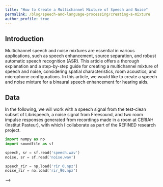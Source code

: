 ```yaml
---
title: "How to Create a Multichannel Mixture of Speech and Noise"
permalink: /blog/speech-and-language-processing/creating-a-mixture
author_profile: true
---
```


## Introduction

Multichannel speech and noise mixtures are essential in various applications, such as speech enhancement, source separation, and robust automatic speech recognition (ASR). This article offers a thorough explanation and a step-by-step guide for creating a multichannel mixture of speech and noise, considering spatial characteristics, room acoustics, and microphone configurations. In this article, we would like to create a speech and noise mixture for a binaural speech enhancement for hearing aids. 

## Data

In the following, we will work with a speech signal from the test-clean subset of Librispeech, a noise signal from Freesound, and two room impulse responses generated from recordings made in a room at CERIAH (Institut Pasteur), with which I collaborate as part of the REFINED research project.

```py
import numpy as np
import soundfile as sf

speech, sr = sf.read('speech.wav')
noise, sr = sf.read('noise.wav')

speech_rir = np.load('rir_0.npz')
noise_rir = no.load('rir_90.npz') 
```

<!-- ## Single-Channel Mixture

In the context of speech enhancement, a mixture refers to a signal that combines multiple audio sources, such as a clean speech and a noise signal, often at a specific signal-to-noise ratio (SNR). A multichannel mixture can be represented as: 

$$
x[t] = s[t] + n[t]
$$

where $$x[t]$$ is the simulated mixture, $$s[t]$$ is the clean speech signal, and $$n[t]$$ is the noise signal. This mixture is considered anechoic since it is generated using assumed dry (anechoic) clean speech and noise signals. It is a single-channel mixture because the two signals were summed into a one-dimensional signal, even though they were originally recorded with two different microphones.

```python
x = speech + noise
```


## Single-Channel Mixture with respect to a desired SNR

#### Signal-to-Noise Ratio

The signal-to-noise Ratio (SNR) is a measure that quantifies the relative strength of a desired signal (e.g. clean speech) compared to a background noise. A higher SNR indicates a clearer signal with less noise, while a lower SNR means the noise is more dominant than the signal.

 SNR is typically expressed in decibel (dB) and is defined as: 

$$
\text{SNR}_{\text{dB}} = 10\,\text{log}_{10} \bigg( \frac{P_s}{P_n} \bigg)
$$

where $$P_s$$ is the power of the signal and $$P_n$$ is the power of the noise.

Precisely, 

- if $$\text{SNR}_{\text{dB}} = 0$$, it means the speech and noise energies are on the same level.
- if $$\text{SNR}_{\text{dB}} > 0$$, it means the speech energy is higher than the noise energy.
- if $$\text{SNR}_{\text{dB}} < 0$$, it means the speech energy is lower than the noise energy.

#### Scaling noise to achieve the desired SNR

To generate a mixture that satisfies a given $$\text{SNR}_{\text{dB}}$$, we scale either the speech signal or the noise signal accordingly. Indeed, our goal is to determine the appropriate gain factor $$\alpha$$ so that the speech and noise energies achieve the desired $$\text{SNR}_{\text{dB}}$$ level. 

To this end, let’s break down the $$\text{SNR}_{\text{dB}}$$ formula to determine the target scaling factor. Since we choose to scale the noise signal, we define: 

$$
n’[t] = \alpha \cdot n[t]
$$

Thus, the signal-to-noise ratio can be rewritten as:

$$
\text{SNR}_{\text{dB}} = 10\,\text{log}_{10} \bigg( \frac{P_s}{P_{n’}} \bigg)
$$

where $$n’[t]$$ represents the appropriately scaled noise signal needed to achieve the desired SNR level. 

Expanding the power terms: 

$$\text{SNR}_{\text{dB}} = 10\,\text{log}_{10} \bigg( \frac{P_s}{P_{n'}} \bigg) = 10\,\text{log}_{10} \bigg( \frac{    1/N \, \sum  s[t]^2     }{      1/N \, \sum  \alpha n[t]^2      } \bigg) = 10\,\text{log}_{10} \bigg( \frac{    \sum  s[t]^2     }{   \alpha^2 \sum  n[t]^2      } \bigg) = 10\,\text{log}_{10} \bigg( \frac{    P_s     }{   \alpha^2 P_n      } \bigg)$$. 

Solving for $$\alpha$$:

$$\frac{\text{SNR}_{\text{dB}} }{10}= \text{log}_{10} \bigg( \frac{    P_s     }{   \alpha^2 P_n      } \bigg)$$

$$10^{\frac{\text{SNR}_{\text{dB}} }{10}}= \frac{    P_s     }{   \alpha^2 P_n      }$$

$$\alpha^2 = \frac{P_s}{P_n} \cdot 10^{-\frac{\text{SNR}_{\text{dB}} }{10}}$$

$$\alpha = \frac{P_s}{P_n} \cdot 10^{-\frac{\text{SNR}_{\text{dB}} }{20}}$$

$$\alpha = \frac{\sum s^2}{\sum n^2} \cdot 10^{-\frac{\text{SNR}_{\text{dB}} }{20}}$$

#### Accounting for RMSE-normalized signals

This formulation of $$\alpha$$ do not account for normalized signals using RMSE. If this normalization is applied, replacing $$s$$ and $$n$$ by their normalized verions:

$$
s_{\text{norm}}\frac{s}{\sqrt{\sum s^2}} \;\;,\;\; n_{\text{norm}} = \frac{n}{\sqrt{\sum n^2}}
$$

the equation simplifies to:

$$\alpha = 

\frac{
\sum \big(\frac{s}{\sqrt{\sum s^2}}\big)^2}
{\sum \big(\frac{n}{\sqrt{\sum n^2}}\big)^2} 

\cdot 10^{-
\frac{\text{SNR}_{\text{dB}} }{20}}

= 

\frac
{\frac{\sum s^2}{\sum s^2}}
{\frac{\sum n^2}{\sum n^2}}

\cdot 10^{-
\frac{\text{SNR}_{\text{dB}} }{20}}

= 10^{-
\frac{\text{SNR}_{\text{dB}} }{20}}$$

⚠️ Ensure that if you normalize your signals using $$\text{RMSE}$$, you apply the second equation. Otherwise, the term $$\frac{\sum s^2}{\sum n^2}$$ which should ideally be equal to 1, may deviate in practice, potentially affecting the accuracy of your scaling factor $$\alpha$$.

#### Handling Silent Portions in Speech for Accurate Gain Computation

In practice, speech signals often contain silent portions with very low energy. These segments can reduce the overall energy of the speech signal, leading to an inaccurate computation of the gain factor. To address this issue, one approach is to selectively retain only samples with a magnitude above a certain threshold (e.g., 0.01). Alternatively, a Voice Activity Detector (VAD) can be used to extract speech segments while discarding silence, ensuring a more reliable gain computation.

#### Final Mixture Computation

Now that we have determined the gain factor $$\alpha$$, we compute the mixture as:

$$
x[t] = s[t] \;+\; \alpha\, n[t]
$$

Case 1: without RMSE normalization
    
```python
desired_snr = 0 
alpha = (np.sum(np.abs(speech)**2) / np.sum(np.abs(noise)**2)) * 10 ** (- desired_snr / 20)
x = speech + (alpha * noise)
```
    
Case 2: with RMSE normalization

```python
speech /= np.sum(np.abs(speech)**2)
noise /= np.sum(np.abs(noise)**2)

desired_snr = 0
alpha = 10 ** (- desired_snr / 20)
x = speech + (alpha * noise)
```

## Multichannel Mixture

What if we want to simulate a mixture inside an enclosed room ?

In our case, a multichannel mixture refers to the combination of speech and noise signals recorded or simulated across multiple microphones. Each microphone captures a distinct version of the signals due to spatial propagation effects. Unlike single-channel mixtures, multichannel mixtures preserve spatial characteristics such as directionality, phase differences, and inter-channel time delays.

A **Room Impulse Response (RIR)** is the acoustic transfer function that characterizes how a sound propagates from a source to a receiver within an enclosed space, capturing reflections, reverberation, and other spatial effects. **Convolving** a signal with an RIR simulates the signal as if it were played in that room because convolution applies the room’s acoustic properties—such as delays, attenuation, and reverberation—to the original sound, making it sound as if it naturally propagated through the environment.

We computed room impulse responses (RIRs) from a recorded signal in an enclosed room at five different positions: 90° and 45° to the right, 0°, and 90° and 45° to the left. The signals were played using five loudspeakers, while a KEMAR mannequin was used to position a PHL hearing aid simulator equipped with two microphones on the right ear and two on the left ear. Each of the five loudspeakers generated four distinct RIRs, representing the signal propagation to the four microphones.

To simulate the $$i$$-th channel of the multichannel mixture, representing the signal propagation on the $$i$$-th microphone, we compute it as:

$$
x_i[t] = h_{s,i} \;*\; s[t] + h_{n,i} \;*\; n[t]
$$

where,

- $$h_{s,i}$$ is the room impulse response for the speech signal $$s$$ recorded with the $$i$$-th microphone.
- $$h_{n,i}$$ is the room impulse response for the noise signal $$n$$ recorded with the $$i$$-th microphone.
- $$*$$ is the convolution operator.

NB: Here, we assume the noise have been scaled, as explained previously, before computing the convolutions. 

Thus, the complete multichannel mixture can be represented as:

$$
\begin{bmatrix} 
x_1[t] \\ 
x_2[t]  \\ 
x_3[t]  \\
x_4[t]  
\end{bmatrix}

= 
\begin{bmatrix} 
h_{s,1} \;*\; s[t] + h_{n,1} \;*\; n[t] \\ 
h_{s,2} \;*\; s[t] + h_{n,2} \;*\; n[t]  \\ 
h_{s,3} \;*\; s[t] + h_{n,3} \;*\; n[t]  \\
h_{s,4} \;*\; s[t] + h_{n,4} \;*\; n[t]  
\end{bmatrix}
$$

This formulation captures the multichannel mixture, where each recorded signal results from the convolution of speech and noise with their respective RIRs at each microphone position.

For instance, we could choose $$h_s^{0°}$$for the speech signal and $$h_s^{90°}$$for the noise signal to simulate speech coming from the front while the noise originates from 90° to the right.

Clearly, if you play this mixture, you will only hear it in stereo (2 channels). However, if you wear your headphones or earphones correctly, you should perceive the noise as coming from the right, i.e. with a higher intensity in the right ear than in the left.

<!-- - Code
    
    We assume the noise has been scaled! 
    
    Reverberated speech
    
    ```python
    speech_fl = np.convolve(speech_rir['front_left'], speech, mode='full')
    speech_rl = np.convolve(speech_rir['rear_left'], speech, mode='full')
    speech_fr = np.convolve(speech_rir['front_right'], speech, mode='full')
    speech_rr = np.convolve(speech_rir['rear_right'], speech, mode='full')
    
    speech_cnv = np.vstack([speech_fl, speech_rl, speech_fr, speech_rr])
    ```
    
    Reverberated noise
    
    ```python
    noise_fl = np.convolve(noise_rir['front_left'], speech, mode='full')
    noise_rl = np.convolve(noise_rir['rear_left'], speech, mode='full')
    noise_fr = np.convolve(noise_rir['front_right'], speech, mode='full')
    noise_rr = np.convolve(noise_rir['rear_right'], speech, mode='full')
    
    noise_cnv = np.vstack([noise_fl, noise_rl, noise_fr, noise_rr])
    ```
    
    Multichannel mixture
    
    ```python
    x = speech_cnv + noise_cnv
    ```


 --> -->
